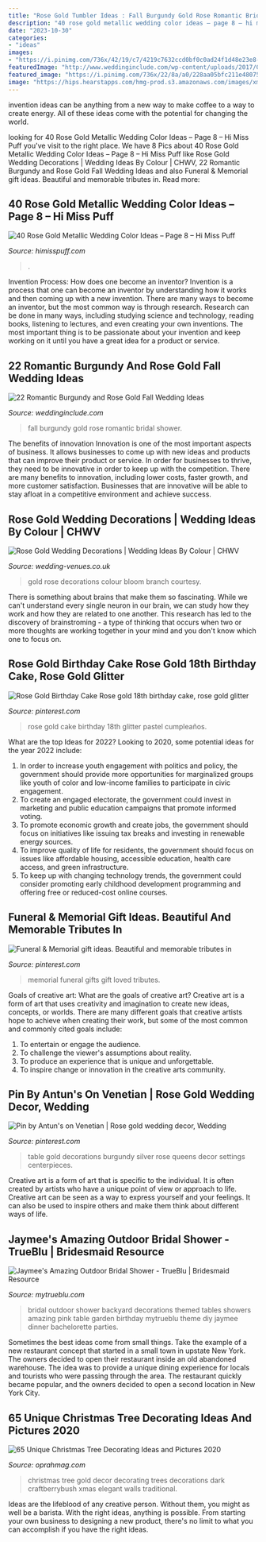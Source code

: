 ```yaml
---
title: "Rose Gold Tumbler Ideas : Fall Burgundy Gold Rose Romantic Bridal Shower"
description: "40 rose gold metallic wedding color ideas – page 8 – hi miss puff"
date: "2023-10-30"
categories:
- "ideas"
images:
- "https://i.pinimg.com/736x/42/19/c7/4219c7632ccd0bf0c0ad24f1d48e23e8--funeral-memorial-memorial-gifts.jpg"
featuredImage: "http://www.weddinginclude.com/wp-content/uploads/2017/07/Deep-red-tones-will-add-a-romantic-touch-to-your-fall-wedding.jpg"
featured_image: "https://i.pinimg.com/736x/22/8a/a0/228aa05bfc211e4807550b587bee6dfe.jpg"
image: "https://hips.hearstapps.com/hmg-prod.s3.amazonaws.com/images/xmas-1599703529.jpg?crop=0.9995002498750624xw:1xh;center,top&amp;resize=480:*"
---
```



invention ideas can be anything from a new way to make coffee to a way to create energy. All of these ideas come with the potential for changing the world.

	

		
looking for 40 Rose Gold Metallic Wedding Color Ideas – Page 8 – Hi Miss Puff you've visit to the right place. We have 8 Pics about 40 Rose Gold Metallic Wedding Color Ideas – Page 8 – Hi Miss Puff like Rose Gold Wedding Decorations | Wedding Ideas By Colour | CHWV, 22 Romantic Burgundy and Rose Gold Fall Wedding Ideas and also Funeral &amp; Memorial gift ideas. Beautiful and memorable tributes in. Read more:
		
    
## 40 Rose Gold Metallic Wedding Color Ideas – Page 8 – Hi Miss Puff

<img loading=lazy src="https://www.himisspuff.com/wp-content/uploads/2016/11/blush-and-gold-wedding-decor.jpg" onerror="this.onerror=null;this.src='https://tse2.mm.bing.net/th?id=OIP.2_6c8cpuBCJsqEAORT_BQAHaLH&amp;pid=15.1';" alt="40 Rose Gold Metallic Wedding Color Ideas – Page 8 – Hi Miss Puff">

_Source: himisspuff.com_

>. 

	

Invention Process: How does one become an inventor?
Invention is a process that one can become an inventor by understanding how it works and then coming up with a new invention. There are many ways to become an inventor, but the most common way is through research. Research can be done in many ways, including studying science and technology, reading books, listening to lectures, and even creating your own inventions. The most important thing is to be passionate about your invention and keep working on it until you have a great idea for a product or service.

    
## 22 Romantic Burgundy And Rose Gold Fall Wedding Ideas

<img loading=lazy src="http://www.weddinginclude.com/wp-content/uploads/2017/07/Deep-red-tones-will-add-a-romantic-touch-to-your-fall-wedding.jpg" onerror="this.onerror=null;this.src='https://tse2.mm.bing.net/th?id=OIP.rQuH1wZm-dWnOHpqKgvd8gHaLZ&amp;pid=15.1';" alt="22 Romantic Burgundy and Rose Gold Fall Wedding Ideas">

_Source: weddinginclude.com_

>fall burgundy gold rose romantic bridal shower. 

	

The benefits of innovation
Innovation is one of the most important aspects of business. It allows businesses to come up with new ideas and products that can improve their product or service. In order for businesses to thrive, they need to be innovative in order to keep up with the competition. There are many benefits to innovation, including lower costs, faster growth, and more customer satisfaction. Businesses that are innovative will be able to stay afloat in a competitive environment and achieve success.

    
## Rose Gold Wedding Decorations | Wedding Ideas By Colour | CHWV

<img loading=lazy src="https://www.wedding-venues.co.uk/sites/default/files/rose-gold-wedding-decorations-BranchandBloom.jpg" onerror="this.onerror=null;this.src='https://tse3.mm.bing.net/th?id=OIP.Qynjgm4Gwig4IC6CshAWVAHaLH&amp;pid=15.1';" alt="Rose Gold Wedding Decorations | Wedding Ideas By Colour | CHWV">

_Source: wedding-venues.co.uk_

>gold rose decorations colour bloom branch courtesy. 

	

There is something about brains that make them so fascinating. While we can't understand every single neuron in our brain, we can study how they work and how they are related to one another. This research has led to the discovery of brainstroming - a type of thinking that occurs when two or more thoughts are working together in your mind and you don't know which one to focus on.

    
## Rose Gold Birthday Cake Rose Gold 18th Birthday Cake, Rose Gold Glitter

<img loading=lazy src="https://i.pinimg.com/736x/22/8a/a0/228aa05bfc211e4807550b587bee6dfe.jpg" onerror="this.onerror=null;this.src='https://tse1.mm.bing.net/th?id=OIP.MxPDVglZ-J3YY-vd7cgMMAHaKN&amp;pid=15.1';" alt="Rose Gold Birthday Cake Rose gold 18th birthday cake, rose gold glitter">

_Source: pinterest.com_

>rose gold cake birthday 18th glitter pastel cumpleaños. 

	

What are the top Ideas for 2022?
Looking to 2020, some potential ideas for the year 2022 include: 
1) In order to increase youth engagement with politics and policy, the government should provide more opportunities for marginalized groups like youth of color and low-income families to participate in civic engagement. 
2) To create an engaged electorate, the government could invest in marketing and public education campaigns that promote informed voting. 
3) To promote economic growth and create jobs, the government should focus on initiatives like issuing tax breaks and investing in renewable energy sources. 
4) To improve quality of life for residents, the government should focus on issues like affordable housing, accessible education, health care access, and green infrastructure. 
5) To keep up with changing technology trends, the government could consider promoting early childhood development programming and offering free or reduced-cost online courses.

    
## Funeral &amp; Memorial Gift Ideas. Beautiful And Memorable Tributes In

<img loading=lazy src="https://i.pinimg.com/736x/42/19/c7/4219c7632ccd0bf0c0ad24f1d48e23e8--funeral-memorial-memorial-gifts.jpg" onerror="this.onerror=null;this.src='https://tse3.mm.bing.net/th?id=OIP.0XF6x_z732uNv_uK4_UgswHaLG&amp;pid=15.1';" alt="Funeral &amp; Memorial gift ideas. Beautiful and memorable tributes in">

_Source: pinterest.com_

>memorial funeral gifts gift loved tributes. 

	

Goals of creative art: What are the goals of creative art?
Creative art is a form of art that uses creativity and imagination to create new ideas, concepts, or worlds. There are many different goals that creative artists hope to achieve when creating their work, but some of the most common and commonly cited goals include: 
1. To entertain or engage the audience.
2. To challenge the viewer's assumptions about reality.
3. To produce an experience that is unique and unforgettable.
4. To inspire change or innovation in the creative arts community.

    
## Pin By Antun&#039;s On Venetian | Rose Gold Wedding Decor, Wedding

<img loading=lazy src="https://i.pinimg.com/736x/5d/63/60/5d6360da4f209db9cc0293235053bb89--venetian.jpg" onerror="this.onerror=null;this.src='https://tse1.mm.bing.net/th?id=OIP.7eob0PNDuiul1Qyb5bLA_AHaE7&amp;pid=15.1';" alt="Pin by Antun&#039;s on Venetian | Rose gold wedding decor, Wedding">

_Source: pinterest.com_

>table gold decorations burgundy silver rose queens decor settings centerpieces. 

	

Creative art is a form of art that is specific to the individual. It is often created by artists who have a unique point of view or approach to life. Creative art can be seen as a way to express yourself and your feelings. It can also be used to inspire others and make them think about different ways of life.

    
## Jaymee&#039;s Amazing Outdoor Bridal Shower - TrueBlu | Bridesmaid Resource

<img loading=lazy src="http://mytrueblu.com/wp-content/uploads/2013/03/IMG_0665a.jpg" onerror="this.onerror=null;this.src='https://tse4.mm.bing.net/th?id=OIP.1WdKmiK8zcDr9F0PeIiZnwHaLH&amp;pid=15.1';" alt="Jaymee&#039;s Amazing Outdoor Bridal Shower - TrueBlu | Bridesmaid Resource">

_Source: mytrueblu.com_

>bridal outdoor shower backyard decorations themed tables showers amazing pink table garden birthday mytrueblu theme diy jaymee dinner bachelorette parties. 

	

Sometimes the best ideas come from small things. Take the example of a new restaurant concept that started in a small town in upstate New York. The owners decided to open their restaurant inside an old abandoned warehouse. The idea was to provide a unique dining experience for locals and tourists who were passing through the area. The restaurant quickly became popular, and the owners decided to open a second location in New York City.

    
## 65 Unique Christmas Tree Decorating Ideas And Pictures 2020

<img loading=lazy src="https://hips.hearstapps.com/hmg-prod.s3.amazonaws.com/images/xmas-1599703529.jpg?crop=0.9995002498750624xw:1xh;center,top&amp;resize=480:*" onerror="this.onerror=null;this.src='https://tse2.mm.bing.net/th?id=OIP.4JWO1n2HeKvJDllt0zW3SwHaLH&amp;pid=15.1';" alt="65 Unique Christmas Tree Decorating Ideas and Pictures 2020">

_Source: oprahmag.com_

>christmas tree gold decor decorating trees decorations dark craftberrybush xmas elegant walls traditional. 

	

Ideas are the lifeblood of any creative person. Without them, you might as well be a barista. With the right ideas, anything is possible. From starting your own business to designing a new product, there's no limit to what you can accomplish if you have the right ideas.

